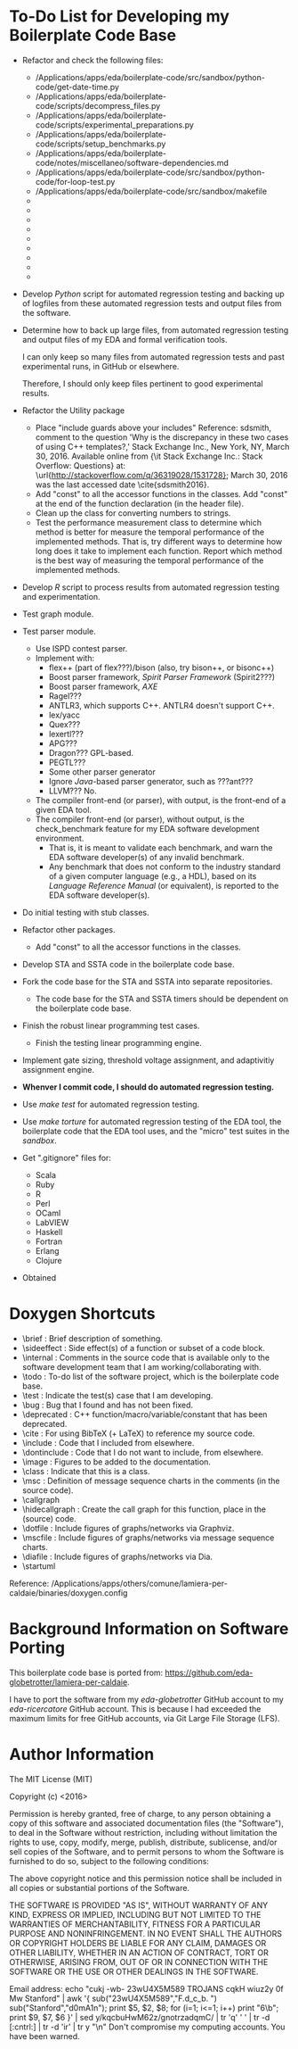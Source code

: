 # To-Do List for Developing my Boilerplate Code Base


- Refactor and check the following files:
	+ /Applications/apps/eda/boilerplate-code/src/sandbox/python-code/get-date-time.py
	+ /Applications/apps/eda/boilerplate-code/scripts/decompress_files.py
	+ /Applications/apps/eda/boilerplate-code/scripts/experimental_preparations.py
	+ /Applications/apps/eda/boilerplate-code/scripts/setup_benchmarks.py
	+ /Applications/apps/eda/boilerplate-code/notes/miscellaneo/software-dependencies.md
	+ /Applications/apps/eda/boilerplate-code/src/sandbox/python-code/for-loop-test.py
	+ /Applications/apps/eda/boilerplate-code/src/sandbox/makefile
	+ 
	+ 
	+ 
	+ 
	+ 
	+ 
	+ 
	+ 
	+
	
	
- Develop *Python* script for automated regression testing and backing
	up of logfiles from these automated regression tests and output
	files from the software.

- Determine how to back up large files, from automated regression
	testing and output files of my EDA and formal verification tools.

  I can only keep so many files from automated regression tests and
	past experimental runs, in GitHub or elsewhere.

  Therefore, I should only keep files pertinent to good experimental
  	results.

- Refactor the Utility package
	+ Place "include guards above your includes"
		Reference: sdsmith, comment to the question 'Why is the discrepancy in these two cases of using C++ templates?,' Stack Exchange Inc., New York, NY, March 30, 2016. Available online from {\it Stack Exchange Inc.: Stack Overflow: Questions} at: \url{http://stackoverflow.com/q/36319028/1531728}; March 30, 2016 was the last accessed date \cite{sdsmith2016}.
	+ Add "const" to all the accessor functions in the classes.
		Add "const" at the end of the function declaration
		(in the header file).
	+ Clean up the class for converting numbers to strings.
	+ Test the performance measurement class to determine which
		method is better for measure the temporal performance of
		the implemented methods.
		That is, try different ways to determine how long does it
		take to implement each function.
		Report which method is the best way of measuring the
		temporal performance of the implemented methods.

- Develop *R* script to process results from automated regression
	testing and experimentation.
- Test graph module.
- Test parser module.
	+ Use ISPD contest parser.
	+ Implement with:
		- flex++ (part of flex???)/bison (also, try bison++, or bisonc++)
		- Boost parser framework, *Spirit Parser Framework* (Spirit2???)
		- Boost parser framework, *AXE*
		- Ragel???
		- ANTLR3, which supports C++. ANTLR4 doesn't support C++.
		- lex/yacc
		- Quex???
		- lexertl???
		- APG???
		- Dragon??? GPL-based.
		- PEGTL???
		- Some other parser generator
		- Ignore *Java*-based parser generator, such as ???ant???
		- LLVM??? No.
	+ The compiler front-end (or parser), with output, is the
		front-end of a given EDA tool.
	+ The compiler front-end (or parser), without output, is the
		check_benchmark feature for my EDA software development
		environment.
		- That is, it is meant to validate each benchmark, and warn
			the EDA software developer(s) of any invalid benchmark.
		- Any benchmark that does not conform to the industry standard
			of a given computer language (e.g., a HDL), based on its
			*Language Reference Manual* (or equivalent), is reported
			to the EDA software developer(s).
- Do initial testing with stub classes.

- Refactor other packages.
	+ Add "const" to all the accessor functions in the classes.












- Develop STA and SSTA code in the boilerplate code base.
- Fork the code base for the STA and SSTA into separate repositories.
	+ The code base for the STA and SSTA timers should be dependent
		on the boilerplate code base.
- Finish the robust linear programming test cases.
	- Finish the testing linear programming engine.



- Implement gate sizing, threshold voltage assignment, and
	adaptivitiy assignment engine.



- **Whenver I commit code, I should do automated regression testing.**
- Use *make test* for automated regression testing.
- Use *make torture* for automated regression testing of the EDA tool,
	the boilerplate code that the EDA tool uses, and the "micro" test
	suites in the *sandbox*.

- Get ".gitignore" files for:
	+ Scala
	+ Ruby
	+ R
	+ Perl
	+ OCaml
	+ LabVIEW
	+ Haskell
	+ Fortran
	+ Erlang
	+ Clojure
- Obtained


# Doxygen Shortcuts



- \brief		: Brief description of something.
- \sideeffect	: Side effect(s) of a function or subset of a code 
					block.
- \internal		: Comments in the source code that is available only
					to the software development team that I am
					working/collaborating with.
- \todo			: To-do list of the software project, which is the
					boilerplate code base.
- \test			: Indicate the test(s) case that I am developing.
- \bug			: Bug that I found and has not been fixed.
- \deprecated	: C++ function/macro/variable/constant that has been
					deprecated.
- \cite			: For using BibTeX (+ LaTeX) to reference my source
					code.
- \include		: Code that I included from elsewhere.
- \dontinclude	: Code that I do not want to include, from elsewhere.
- \image		: Figures to be added to the documentation.
- \class		: Indicate that this is a class.
- \msc			: Definition of message sequence charts in the
					comments (in the source code).
- \callgraph
- \hidecallgraph	: Create the call graph for this function, place
						in the (source) code.
- \dotfile		: Include figures of graphs/networks via Graphviz.
- \mscfile		: Include figures of graphs/networks via message
					sequence charts.
- \diafile		: Include figures of graphs/networks via Dia.
- \startuml


Reference: /Applications/apps/others/comune/lamiera-per-caldaie/binaries/doxygen.config












#	Background Information on Software Porting

This boilerplate code base is ported from: https://github.com/eda-globetrotter/lamiera-per-caldaie.

I have to port the software from my *eda-globetrotter* GitHub account to my *eda-ricercatore* GitHub account. This is because I had exceeded the maximum limits for free GitHub accounts, via Git Large File Storage (LFS).








#	Author Information

The MIT License (MIT)

Copyright (c) <2016> <Zhiyang Ong>

Permission is hereby granted, free of charge, to any person obtaining a copy of this software and associated documentation files (the "Software"), to deal in the Software without restriction, including without limitation the rights to use, copy, modify, merge, publish, distribute, sublicense, and/or sell copies of the Software, and to permit persons to whom the Software is furnished to do so, subject to the following conditions:

The above copyright notice and this permission notice shall be included in all copies or substantial portions of the Software.

THE SOFTWARE IS PROVIDED "AS IS", WITHOUT WARRANTY OF ANY KIND, EXPRESS OR IMPLIED, INCLUDING BUT NOT LIMITED TO THE WARRANTIES OF MERCHANTABILITY, FITNESS FOR A PARTICULAR PURPOSE AND NONINFRINGEMENT. IN NO EVENT SHALL THE AUTHORS OR COPYRIGHT HOLDERS BE LIABLE FOR ANY CLAIM, DAMAGES OR OTHER LIABILITY, WHETHER IN AN ACTION OF CONTRACT, TORT OR OTHERWISE, ARISING FROM, OUT OF OR IN CONNECTION WITH THE SOFTWARE OR THE USE OR OTHER DEALINGS IN THE SOFTWARE.

Email address: echo "cukj -wb- 23wU4X5M589 TROJANS cqkH wiuz2y 0f Mw Stanford" | awk '{ sub("23wU4X5M589","F.d_c_b. ") sub("Stanford","d0mA1n"); print $5, $2, $8; for (i=1; i<=1; i++) print "6\b"; print $9, $7, $6 }' | sed y/kqcbuHwM62z/gnotrzadqmC/ | tr 'q' ' ' | tr -d [:cntrl:] | tr -d 'ir' | tr y "\n"		Don't compromise my computing accounts. You have been warned.

